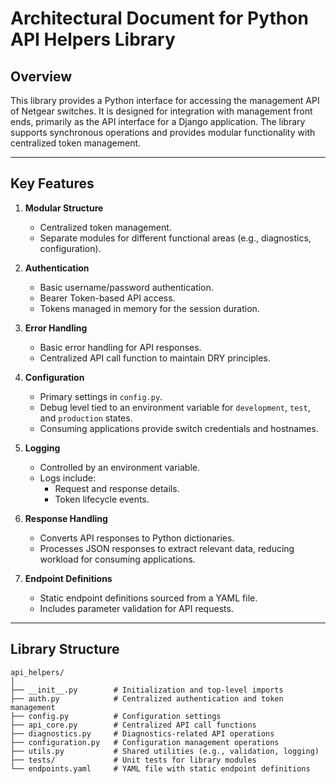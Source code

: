 # Architectural Document for Python API Helpers Library

## Overview

This library provides a Python interface for accessing the management API of Netgear switches. It is designed for integration with management front ends, primarily as the API interface for a Django application. The library supports synchronous operations and provides modular functionality with centralized token management.

---

## Key Features

1. **Modular Structure**
   - Centralized token management.
   - Separate modules for different functional areas (e.g., diagnostics, configuration).

2. **Authentication**
   - Basic username/password authentication.
   - Bearer Token-based API access.
   - Tokens managed in memory for the session duration.

3. **Error Handling**
   - Basic error handling for API responses.
   - Centralized API call function to maintain DRY principles.

4. **Configuration**
   - Primary settings in `config.py`.
   - Debug level tied to an environment variable for `development`, `test`, and `production` states.
   - Consuming applications provide switch credentials and hostnames.

5. **Logging**
   - Controlled by an environment variable.
   - Logs include:
     - Request and response details.
     - Token lifecycle events.

6. **Response Handling**
   - Converts API responses to Python dictionaries.
   - Processes JSON responses to extract relevant data, reducing workload for consuming applications.

7. **Endpoint Definitions**
   - Static endpoint definitions sourced from a YAML file.
   - Includes parameter validation for API requests.

---

## Library Structure

```plaintext
api_helpers/
│
├── __init__.py        # Initialization and top-level imports
├── auth.py            # Centralized authentication and token management
├── config.py          # Configuration settings
├── api_core.py        # Centralized API call functions
├── diagnostics.py     # Diagnostics-related API operations
├── configuration.py   # Configuration management operations
├── utils.py           # Shared utilities (e.g., validation, logging)
├── tests/             # Unit tests for library modules
└── endpoints.yaml     # YAML file with static endpoint definitions